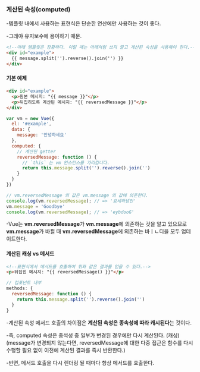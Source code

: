 ### 계산된 속성(computed)

-템플릿 내에서 사용하는 표현식은 단순한 연산에만 사용하는 것이 좋다.

-그래야 유지보수에 용이하기 때문.
```html
<!--아래 템플릿은 장황하다. 이럴 때는 아래처럼 쓰지 말고 계산된 속성을 사용해야 한다.-->
<div id="example">
  {{ message.split('').reverse().join('') }}
</div>
```
#### 기본 예제

```html
<div id="example">
  <p>원본 메시지: "{{ message }}"</p>
  <p>뒤집히도록 계산된 메시지: "{{ reversedMessage }}"</p>
</div>
```
```javascript 1.8
var vm = new Vue({
  el: '#example',
  data: {
    message: '안녕하세요'
  },
  computed: {
    // 계산된 getter
    reversedMessage: function () {
      // `this` 는 vm 인스턴스를 가리킵니다.
      return this.message.split('').reverse().join('')
    }
  }
})

// vm.reversedMessage 의 값은 vm.message 의 값에 의존한다.
console.log(vm.reversedMessage); // => '요세하녕안'
vm.message = 'Goodbye'
console.log(vm.reversedMessage); // => 'eybdooG'
```
-Vue는 **vm.reversedMessage**가 **vm.message**에 의존하는 것을 알고 있으므로 **vm.message**가 바뀔 때 **vm.reversedMessage**에 의존하는 바ㅣㄴ디을 모두 업데이트한다.

#### 계산된 캐싱 vs 메서드
```html
<!--표현식에서 메서드를 호출하여 위와 같은 결과를 얻을 수 있다.-->
<p>뒤집힌 메시지: "{{ reversedMessage() }}"</p>
```
```javascript 1.8
// 컴포넌트 내부
methods: {
  reversedMessage: function () {
    return this.message.split('').reverse().join('')
  }
}
```
-계산된 속성 메서드 호출의 차이점은 **계산된 속성은 종속성에 따라 캐시된다**는 것이다.

-즉, computed 속성은 종석성 중 일부가 변경된 경우에만 다시 계산된다. (캐싱)
(message가 변경되지 않는다면, reversedMessage에 대한 다중 접근은 함수를 다시 수행할 필요 없이 이전에 계산된 결과를 즉시 반환한다.)

-반면, 메서드 호출을 다시 렌더링 될 때마다 항상 메서드를 호출한다.


